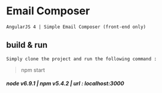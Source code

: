 # Email Composer

	AngularJS 4 | Simple Email Composer (front-end only)

## build & run

	Simply clone the project and run the following command : 

> npm start

##### 	node v6.9.1 | npm v5.4.2 | url : localhost:3000
